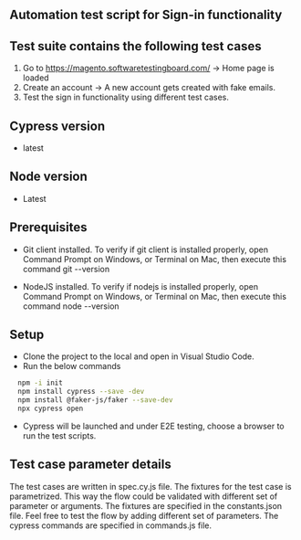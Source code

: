 
## Automation test script for Sign-in functionality


    
## Test suite contains the following test cases

1. Go to https://magento.softwaretestingboard.com/ -> Home page is loaded
2. Create an account -> A new account gets created with fake emails. 
3. Test the sign in functionality using different test cases. 


## Cypress version 

- latest
    
## Node version 

- Latest


## Prerequisites




- Git client installed. To verify if git client is installed properly, open Command Prompt on Windows, or Terminal on Mac, then execute this command git --version

- NodeJS  installed. To verify if nodejs is installed properly, open Command Prompt on Windows, or Terminal on Mac, then execute this command node --version
## Setup

- Clone the project to the local and open in Visual Studio Code. 
- Run the below commands
 ```bash
   npm -i init
   npm install cypress --save -dev
   npm install @faker-js/faker --save-dev
   npx cypress open
   ```
   - Cypress will be launched and under E2E testing, choose a browser to run the test scripts. 
## Test case parameter details

The test cases are written in spec.cy.js file. The fixtures for the test case is parametrized. This way the flow could be validated with different set of parameter or arguments. The fixtures are specified in the constants.json file. Feel free to test the flow by adding different set of parameters. The cypress commands are specified in commands.js file. 


